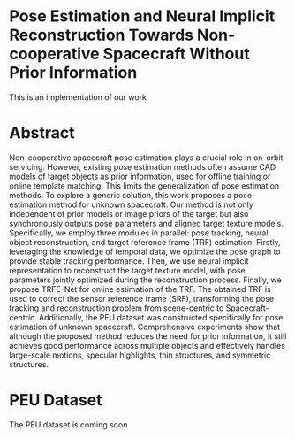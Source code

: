 # Pose Estimation and Neural Implicit Reconstruction Towards Non-cooperative Spacecraft Without Prior Information
This is an implementation of our work

# Abstract
Non-cooperative spacecraft pose estimation plays a crucial role in on-orbit servicing. However, existing pose estimation methods often assume CAD models of target objects as prior information, used for offline training or online template matching. This limits the generalization of pose estimation methods. To explore a generic solution, this work proposes a pose estimation method for unknown spacecraft. Our method is not only independent of prior models or image priors of the target but also synchronously outputs pose parameters and aligned target texture models. Specifically, we employ three modules in parallel: pose tracking, neural object reconstruction, and target reference frame (TRF) estimation. Firstly, leveraging the knowledge of temporal data, we optimize the pose graph to provide stable tracking performance. Then, we use neural implicit representation to reconstruct the target texture model, with pose parameters jointly optimized during the reconstruction process. Finally, we propose TRFE-Net for online estimation of the TRF. The obtained TRF is used to correct the sensor reference frame (SRF), transforming the pose tracking and reconstruction problem from scene-centric to Spacecraft-centric. Additionally, the PEU dataset was constructed specifically for pose estimation of unknown spacecraft. Comprehensive experiments show that although the proposed method reduces the need for prior information, it still achieves good performance across multiple objects and effectively handles large-scale motions, specular highlights, thin structures, and symmetric structures.


# PEU Dataset
The PEU dataset is coming soon

